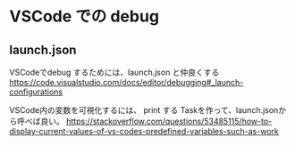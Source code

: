 # VSCode での debug

## launch.json
VSCodeでdebug するためには、launch.json と仲良くする
https://code.visualstudio.com/docs/editor/debugging#_launch-configurations

VSCode内の変数を可視化するには、 print する Taskを作って、launch.jsonから呼べば良い。
https://stackoverflow.com/questions/53485115/how-to-display-current-values-of-vs-codes-predefined-variables-such-as-work


<!--stackedit_data:
eyJoaXN0b3J5IjpbLTI1NTIyODg5M119
-->
